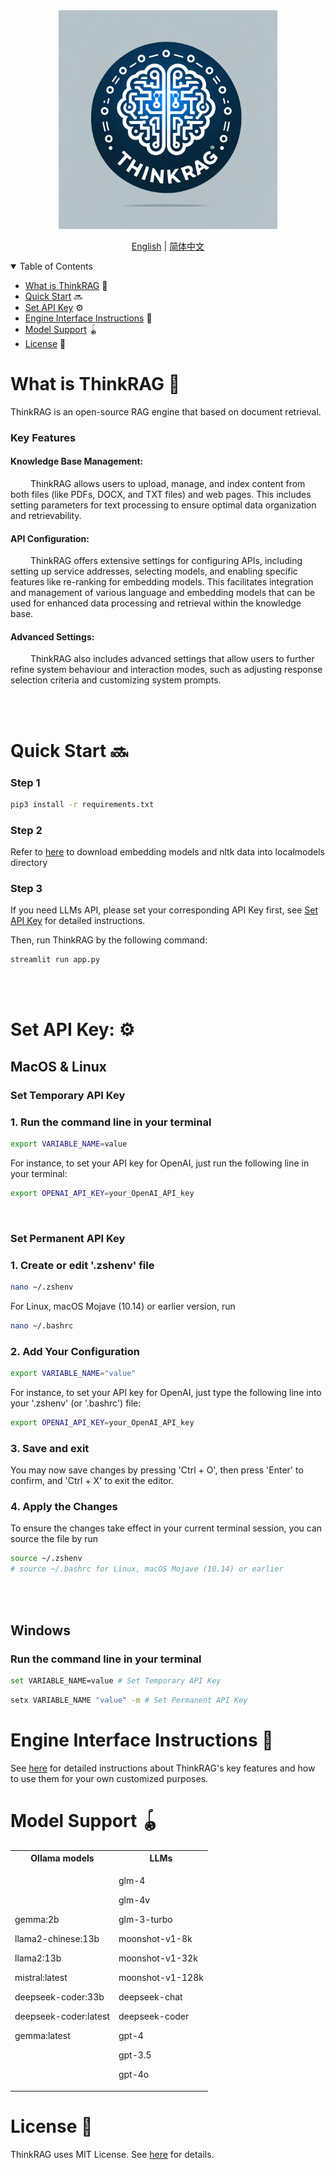 <div align="center">
<img src="web/src/temporary_logo.png" width="350" alt="temporary_logo">
</a>
</div>




<p align="center">
  <a href="./README.md">English</a> |
  <a href="./README_zh.md">简体中文</a>
</p>




<details open>
<summary></b> Table of Contents</b></summary>

- [What is ThinkRAG](#What-is-ThinkRAG) 🤔
- [Quick Start](#quick-start) 🔜
- [Set API Key](#set-api-key) ⚙️
- [Engine Interface Instructions](#engine-interface-instructions) 📖
- [Model Support](#model-support) 🪀
- [License](#license) 📄

</details>

<div id='What-is-ThinkRAG'></a>

# What is ThinkRAG 🤔
ThinkRAG is an open-source RAG engine that based on document retrieval.

### Key Features

#### Knowledge Base Management: 

&emsp;&emsp; ThinkRAG allows users to upload, manage, and index content from both files (like PDFs, DOCX, and TXT files) and web pages. This includes setting parameters for text processing to ensure optimal data organization and retrievability.

#### API Configuration:

&emsp;&emsp; ThinkRAG offers extensive settings for configuring APIs, including setting up service addresses, selecting models, and enabling specific features like re-ranking for embedding models. This facilitates integration and management of various language and embedding models that can be used for enhanced data processing and retrieval within the knowledge base.

#### Advanced Settings:

&emsp;&emsp; ThinkRAG also includes advanced settings that allow users to further refine system behaviour and interaction modes, such as adjusting response selection criteria and customizing system prompts.



</br></br>

<div id='quick-start'></a>

# Quick Start 🔜

### Step 1
```bash
pip3 install -r requirements.txt
```
### Step 2

Refer to [here](/docs/HowToDownloadModels.md) to download embedding models and nltk data into localmodels directory

### Step 3

If you need LLMs API, please set your corresponding API Key first, see [Set API Key](#set-api-key) for detailed instructions.

Then, run ThinkRAG by the following command:
```bash
streamlit run app.py
```
<br/><br/>

<div id='set-api-key'></a>

# Set API Key: ⚙️


## MacOS & Linux

### Set Temporary API Key
### 1. Run the command line in your terminal
```bash
export VARIABLE_NAME=value
```
For instance, to set your API key for OpenAI, just run the following line in your terminal:
```bash
export OPENAI_API_KEY=your_OpenAI_API_key 
```
<br/>

### Set Permanent API Key
### 1. Create or edit '.zshenv' file

```bash
nano ~/.zshenv
```
For Linux, macOS Mojave (10.14) or earlier version, run 
```bash
nano ~/.bashrc
```
### 2. Add Your Configuration
```bash
export VARIABLE_NAME="value"
```
For instance, to set your API key for OpenAI, just type the following line into your '.zshenv' (or '.bashrc') file:
```bash
export OPENAI_API_KEY=your_OpenAI_API_key 
```
### 3. Save and exit
You may now save changes by pressing 'Ctrl + O', then press 'Enter' to confirm, and 'Ctrl + X' to exit the editor.

### 4. Apply the Changes
To ensure the changes take effect in your current terminal session, you can source the file by run
```bash
source ~/.zshenv 
# source ~/.bashrc for Linux, macOS Mojave (10.14) or earlier
```
</br></br>

## Windows


### Run the command line in your terminal

```bash
set VARIABLE_NAME=value # Set Temporary API Key
```

```bash
setx VARIABLE_NAME "value" -m # Set Permanent API Key
```

<div id='engine-interface-instructions'></a>

# Engine Interface Instructions 📖

See [here](Instructions.md) for detailed instructions about ThinkRAG's key features and how to use them for your own customized purposes.

<div id='model-support'></a>

# Model Support 🪀

<table>
<tr>
<th> Ollama models </th>
<th> LLMs </th>
</tr>
<tr>
<td>

gemma:2b

llama2-chinese:13b

llama2:13b

mistral:latest

deepseek-coder:33b

deepseek-coder:latest

gemma:latest

</td>
<td>

glm-4

glm-4v

glm-3-turbo

moonshot-v1-8k

moonshot-v1-32k

moonshot-v1-128k

deepseek-chat

deepseek-coder

gpt-4

gpt-3.5

gpt-4o

</td>
</tr>
</table>

<div id='license'></a>

# License 📄

ThinkRAG uses MIT License. See [here](LICENSE) for details.







